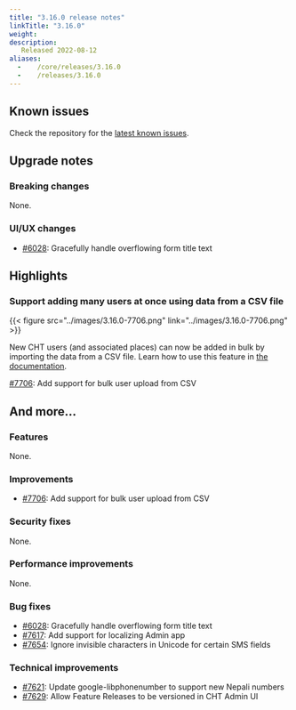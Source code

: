 ```yaml
---
title: "3.16.0 release notes"
linkTitle: "3.16.0"
weight:
description:
   Released 2022-08-12
aliases:
  -    /core/releases/3.16.0
  -    /releases/3.16.0
---
```


## Known issues

Check the repository for the [latest known issues](https://github.com/medic/cht-core/issues?q=is%3Aissue+label%3A%22Affects%3A+3.16.0%22).

## Upgrade notes

### Breaking changes

None.

### UI/UX changes

- [#6028](https://github.com/medic/cht-core/issues/6028): Gracefully handle overflowing form title text

## Highlights

### Support adding many users at once using data from a CSV file

{{< figure src="../images/3.16.0-7706.png" link="../images/3.16.0-7706.png" >}}

New CHT users (and associated places) can now be added in bulk by importing the data from a CSV file. Learn how to use this feature in [the documentation](https://docs.communityhealthtoolkit.org/apps/guides/data/users-bulk-load/).

[#7706](https://github.com/medic/cht-core/issues/7706): Add support for bulk user upload from CSV

## And more...

### Features

None.

### Improvements

- [#7706](https://github.com/medic/cht-core/issues/7706): Add support for bulk user upload from CSV

### Security fixes

None.

### Performance improvements

None.

### Bug fixes

- [#6028](https://github.com/medic/cht-core/issues/6028): Gracefully handle overflowing form title text
- [#7617](https://github.com/medic/cht-core/issues/7617): Add support for localizing Admin app
- [#7654](https://github.com/medic/cht-core/issues/7654): Ignore invisible characters in Unicode for certain SMS fields

### Technical improvements

- [#7621](https://github.com/medic/cht-core/issues/7621): Update google-libphonenumber to support new Nepali numbers
- [#7629](https://github.com/medic/cht-core/issues/7629): Allow Feature Releases to be versioned in CHT Admin UI
